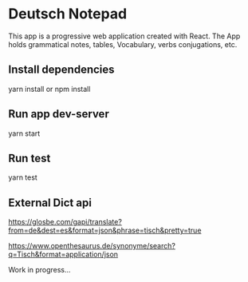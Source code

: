 # Deutsch Notepad
  This app is a progressive web application created with React.
  The App holds grammatical notes, tables, Vocabulary, verbs conjugations, etc.
## Install dependencies
  yarn install or npm install
## Run app dev-server
  yarn start
## Run test
  yarn test

## External Dict api
  https://glosbe.com/gapi/translate?from=de&dest=es&format=json&phrase=tisch&pretty=true

  https://www.openthesaurus.de/synonyme/search?q=Tisch&format=application/json

Work in progress...
